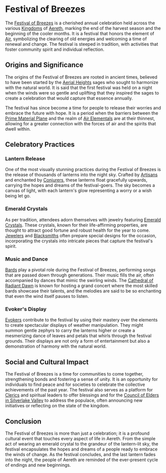 # Festival of Breezes

The [Festival of Breezes](Festival%20of%20Breezes.md) is a cherished annual celebration held across the various [Kingdoms](Kingdoms.md) of [Aereth](Aereth.md), marking the end of the harvest season and the beginning of the cooler months. It is a festival that honors the element of [Air](Air.md), symbolizing the clearing of old energies and welcoming a time of renewal and change. The festival is steeped in tradition, with activities that foster community spirit and individual reflection.

## Origins and Significance

The origins of the Festival of Breezes are rooted in ancient times, believed to have been started by the [Aerial Heights](Aerial%20Heights.md) sages who sought to harmonize with the natural world. It is said that the first festival was held on a night when the winds were so gentle and uplifting that they inspired the sages to create a celebration that would capture that essence annually.

The festival has since become a time for people to release their worries and embrace the future with hope. It is a period when the barriers between the [Prime Material Plane](Prime%20Material%20Plane.md) and the realm of [Air Elementals](Air%20Elementals.md) are at their thinnest, allowing for a greater connection with the forces of air and the spirits that dwell within.

## Celebratory Practices

### Lantern Release

One of the most visually stunning practices during the Festival of Breezes is the release of thousands of lanterns into the night sky. Crafted by [Artisans](Artisans.md) and enchanted by [Conjurers](Conjurers.md), these lanterns float gracefully upwards, carrying the hopes and dreams of the festival-goers. The sky becomes a canvas of light, with each lantern's glow representing a worry or a wish being let go.

### Emerald Crystals

As per tradition, attendees adorn themselves with jewelry featuring [Emerald Crystals](Emerald%20Crystals.md). These crystals, known for their life-affirming properties, are thought to attract good fortune and robust health for the year to come. [Jewelers](Jewelers.md) and [Blacksmiths](Blacksmiths.md) often prepare special designs for the occasion, incorporating the crystals into intricate pieces that capture the festival's spirit.

### Music and Dance

[Bards](Bards.md) play a pivotal role during the Festival of Breezes, performing songs that are passed down through generations. Their music fills the air, often accompanied by dances that mimic the swirling winds. The [Cathedral of Radiant Dawn](Cathedral%20of%20Radiant%20Dawn.md) is known for hosting a grand concert where the most skilled bards showcase their talents, and the melodies are said to be so enchanting that even the wind itself pauses to listen.

### Evoker's Display

[Evokers](Evokers.md) contribute to the festival by using their mastery over the elements to create spectacular displays of weather manipulation. They might summon gentle zephyrs to carry the lanterns higher or create a mesmerizing dance of leaves and petals that whirls through the festival grounds. Their displays are not only a form of entertainment but also a demonstration of harmony with the natural world.

## Social and Cultural Impact

The Festival of Breezes is a time for communities to come together, strengthening bonds and fostering a sense of unity. It is an opportunity for individuals to find peace and for societies to celebrate the collective achievements of the past year. The festival also serves as a platform for [Clerics](Clerics.md) and spiritual leaders to offer blessings and for the [Council of Elders in Silverlake Valley](Council%20of%20Elders%20in%20Silverlake%20Valley.md) to address the populace, often announcing new initiatives or reflecting on the state of the kingdom.

## Conclusion

The Festival of Breezes is more than just a celebration; it is a profound cultural event that touches every aspect of life in Aereth. From the simple act of wearing an emerald crystal to the grandeur of the lantern-lit sky, the festival encapsulates the hopes and dreams of a people ready to embrace the winds of change. As the festival concludes, and the last lantern fades into the night, the people of Aereth are reminded of the ever-present cycle of endings and new beginnings.